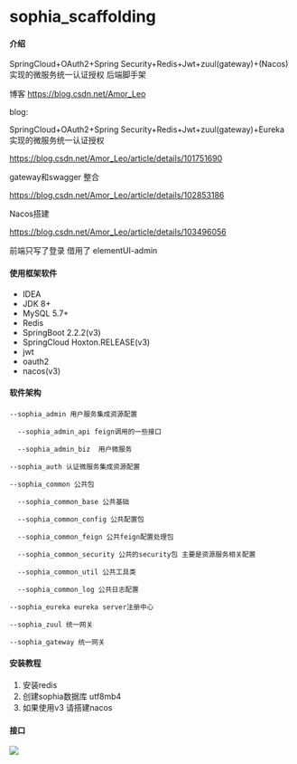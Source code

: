 # sophia_scaffolding

#### 介绍
SpringCloud+OAuth2+Spring Security+Redis+Jwt+zuul(gateway)+(Nacos)实现的微服务统一认证授权 后端脚手架

博客 https://blog.csdn.net/Amor_Leo 

blog: 

SpringCloud+OAuth2+Spring Security+Redis+Jwt+zuul(gateway)+Eureka 实现的微服务统一认证授权

https://blog.csdn.net/Amor_Leo/article/details/101751690

gateway和swagger 整合 

https://blog.csdn.net/Amor_Leo/article/details/102853186

Nacos搭建

https://blog.csdn.net/Amor_Leo/article/details/103496056

前端只写了登录
借用了 elementUI-admin

#### 使用框架软件
+ IDEA
+ JDK 8+
+ MySQL 5.7+
+ Redis
+ SpringBoot 2.2.2(v3)
+ SpringCloud Hoxton.RELEASE(v3)       
+ jwt
+ oauth2
+ nacos(v3)

#### 软件架构
```
--sophia_admin 用户服务集成资源配置

  --sophia_admin_api feign调用的一些接口

  --sophia_admin_biz  用户微服务

--sophia_auth 认证微服务集成资源配置

--sophia_common 公共包

  --sophia_common_base 公共基础

  --sophia_common_config 公共配置包

  --sophia_common_feign 公共feign配置处理包

  --sophia_common_security 公共的security包 主要是资源服务相关配置

  --sophia_common_util 公共工具类

  --sophia_common_log 公共日志配置
 
--sophia_eureka eureka server注册中心

--sophia_zuul 统一网关 

--sophia_gateway 统一网关 
```


#### 安装教程

1.  安装redis
2.  创建sophia数据库 utf8mb4
3.  如果使用v3 请搭建nacos

#### 接口
![](https://img-blog.csdnimg.cn/20191223161738114.png?x-oss-process=image/watermark,type_ZmFuZ3poZW5naGVpdGk,shadow_10,text_aHR0cHM6Ly9ibG9nLmNzZG4ubmV0L0Ftb3JfTGVv,size_16,color_FFFFFF,t_70)
